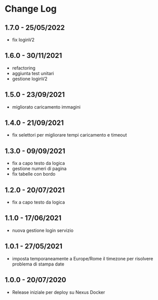 Change Log
=========
1.7.0 - 25/05/2022
----------
* fix loginV2

1.6.0 - 30/11/2021
----------
* refactoring
* aggiunta test unitari
* gestione loginV2

1.5.0 - 23/09/2021
----------
* migliorato caricamento immagini

1.4.0 - 21/09/2021
----------
* fix selettori per migliorare tempi caricamento e timeout

1.3.0 - 09/09/2021
----------
* fix a capo testo da logica
* gestione numeri di pagina
* fix tabelle con bordo

1.2.0 - 20/07/2021
----------
* fix a capo testo da logica

1.1.0 - 17/06/2021
----------
* nuova gestione login servizio

1.0.1 - 27/05/2021
----------
* imposta temporaneamente a Europe/Rome il timezone per risolvere problema di stampa date

1.0.0 - 20/07/2020
----------
* Release iniziale per deploy su Nexus Docker